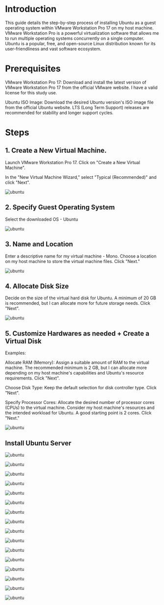 #  Introduction
This guide details the step-by-step process of installing Ubuntu as a guest operating system within VMware Workstation Pro 17 on my host machine. VMware Workstation Pro is a powerful virtualization software that allows me to run multiple operating systems concurrently on a single computer. Ubuntu is a popular, free, and open-source Linux distribution known for its user-friendliness and vast software ecosystem.

# Prerequisites
VMware Workstation Pro 17: Download and install the latest version of VMware Workstation Pro 17 from the official VMware website. I have a valid license for this study use. 

Ubuntu ISO Image: Download the desired Ubuntu version's ISO image file from the official Ubuntu website. LTS (Long Term Support) releases are recommended for stability and longer support cycles.

# Steps
## 1. Create a New Virtual Machine. 

Launch VMware Workstation Pro 17. Click on "Create a New Virtual Machine".

In the "New Virtual Machine Wizard," select "Typical (Recommended)" and click "Next".

![ubuntu](/Images/lab1-1.1.png)

## 2. Specify Guest Operating System

Select the downloaded OS - Ubuntu

![ubuntu](/Images/lab1-1.2.png)

## 3. Name and Location
Enter a descriptive name for my virtual machine - Mono. Choose a location on my host machine to store the virtual machine files. Click "Next."

![ubuntu](/Images/lab1-1.3.png)

## 4. Allocate Disk Size

Decide on the size of the virtual hard disk for Ubuntu. A minimum of 20 GB is recommended, but I can allocate more for future storage needs. Click "Next".

![ubuntu](/Images/lab1-1.4.png)

## 5. Customize Hardwares as needed + Create a Virtual Disk
Examples:

Allocate RAM (Memory): Assign a suitable amount of RAM to the virtual machine. The recommended minimum is 2 GB, but I can allocate more depending on my host machine's capabilities and Ubuntu's resource requirements. Click "Next". 

Choose Disk Type: Keep the default selection for disk controller type. Click "Next".

Specify Processor Cores: Allocate the desired number of processor cores (CPUs) to the virtual machine. Consider my host machine's resources and the intended workload for Ubuntu. A good starting point is 2 cores. Click "Next."

![ubuntu](/Images/lab1-1.5.png)

## Install Ubuntu Server

![ubuntu](/Images/lab1-1.6.png)

![ubuntu](/Images/lab1-1.7.png)

![ubuntu](/Images/lab1-1.8.png)

![ubuntu](/Images/lab1-1.9.png)

![ubuntu](/Images/lab1-1.10.png)

![ubuntu](/Images/lab1-1.11.png)

![ubuntu](/Images/lab1-1.12.png)

![ubuntu](/Images/lab1-1.13.png)

![ubuntu](/Images/lab1-1.14.png)

![ubuntu](/Images/lab1-1.15.png)

![ubuntu](/Images/lab1-1.16.png)

![ubuntu](/Images/lab1-1.17.png)

![ubuntu](/Images/lab1-1.18.png)

![ubuntu](/Images/lab1-1.19.png)

![ubuntu](/Images/lab1-1.20.png)

![ubuntu](/Images/lab1-1.21.png)
